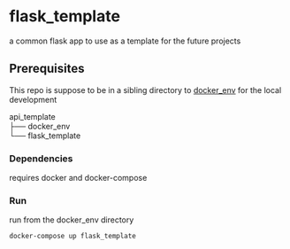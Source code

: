 # flask_template

a common flask app to use as a template for the future projects

## Prerequisites

This repo is suppose to be in a sibling directory to [docker_env](https://github.com/api-template/docker_env) for the local development

api_template  
├── docker_env  
└── flask_template

### Dependencies

requires docker and docker-compose

### Run

run from the docker_env directory

```
docker-compose up flask_template
```